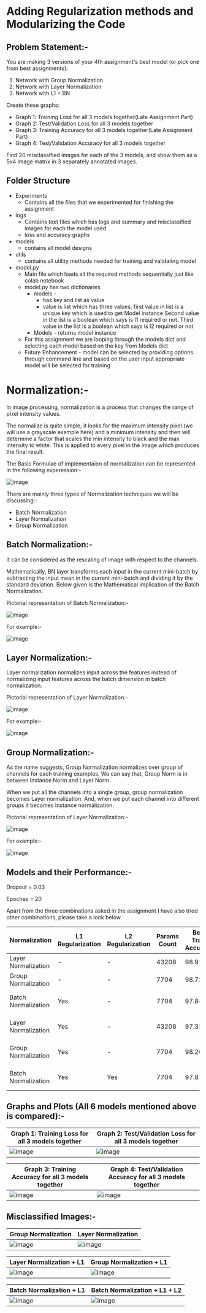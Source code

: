 # Adding Regularization methods and Modularizing the Code
## Problem Statement:-

You are making 3 versions of your 4th assignment's best model (or pick one from best assignments):
1. Network with Group Normalization
2. Network with Layer Normalization
3. Network with L1 + BN


Create these graphs:
* Graph 1: Training Loss for all 3 models together(Late Assignment Part)
* Graph 2: Test/Validation Loss for all 3 models together
* Graph 3: Training Accuracy for all 3 models together(Late Assignment Part)
* Graph 4: Test/Validation Accuracy for all 3 models together

Find 20 misclassified images for each of the 3 models, and show them as a 5x4 image matrix in 3 separately annotated images. 

## Folder Structure
* Experiments
    * Contains all the files that we experimented for finishing the assignment
* logs
  * Contains text files which has logs and summary and misclassified images for each the model used
  * loss and accuracy graphs
* models
  * contains all model designs
* utils
  * contains all utility methods needed for training and validating model
* model.py
  * Main file which loads all the required methods sequentially just like colab notebook
  * model.py has two dictionaries
    * models -
      * has key and list as value
      * value is list which has three values. first value in list is a unique key which is used to get Model instance
        Second value in the list is a boolean which says is l1 required or not. Third value in the list is a boolean 
        which says is l2 required or not
    * Models - returns model instance
  * For this assignment we are looping through the models dict and selecting each model based on the key from Models dict   
  * Future Enhancement -  model can be selected by providing options through command line and based on the user input 
    appropriate model will be selected for training

# Normalization:-

In image processing, normalization is a process that changes the range of pixel intensity values. 

The normalize is quite simple, it looks for the maximum intensity pixel (we will use a grayscale example here) and a minimum intensity and then will determine a factor that scales the min intensity to black and the max intensity to white. This is applied to every pixel in the image which produces the final result. 

The Basic Formulae of implementaion of normalization can be represented in the following experession:-

![image](https://user-images.githubusercontent.com/51078583/121730596-86b5b200-cb0d-11eb-8d06-898729c46467.png)


There are mainly three types of Normalization techniques we will be discussing:-
* Batch Normalization 
* Layer Normalization 
* Group Normalization

## Batch Normalization:-
It can be considered as the rescaling of image with respect to the channels. 

Mathematically, BN layer transforms each input in the current mini-batch by subtracting the input mean in the current mini-batch and dividing it by the standard deviation.
Below given is the Mathematical implication of the Batch Normalization. 

Pictorial representation of Batch Normalization:-

![image](https://user-images.githubusercontent.com/51078583/121733150-bf0abf80-cb10-11eb-8cce-af1dddad1715.png)

For example:-

![image](https://user-images.githubusercontent.com/51078583/121732567-0775ad80-cb10-11eb-8e29-39a4c143834b.png)


## Layer Normalization:-
Layer normalization normalizes input across the features instead of normalizing input features across the batch dimension in batch normalization.

Pictorial representation of Layer Normalization:-

![image](https://user-images.githubusercontent.com/51078583/121733303-efeaf480-cb10-11eb-879b-15daa9ebeaa6.png)

For example:-

![image](https://user-images.githubusercontent.com/51078583/121732451-e9a84880-cb0f-11eb-984e-27a3d6ffcad1.png)

## Group Normalization:-

As the name suggests, Group Normalization normalizes over group of channels for each training examples. We can say that, Group Norm is in between Instance Norm and Layer Norm.

When we put all the channels into a single group, group normalization becomes Layer normalization. And, when we put each channel into different groups it becomes Instance normalization.

Pictorial representation of Layer Normalization:-

![image](https://user-images.githubusercontent.com/51078583/121733404-11e47700-cb11-11eb-9571-4a09de4c94f4.png)

For example:-

![image](https://user-images.githubusercontent.com/51078583/121732706-2e33e400-cb10-11eb-99f4-26a9ae3f0d4f.png)

    
## Models and their Performance:-
Dropout = 0.03

Epoches = 20

Apart from the three combinations asked in the assignment I have also tried other combinations, please take a look below.

|Normalization|L1 Regularization|	L2 Regularization | Params Count | Best Train Accuracy	|Best Test Accuracy| Link to Logs|
|--|--|--|--|--|--|--|
|Layer Normalization| - | - |43208 |98.91 |99.62|[Layer Norm Logs](https://github.com/NSR9/EVA8/blob/main/Session-5/logs/layer_norm/layer_norm)| 
|Group Normalization| - | - | 7704| 98.72|99.51 |[Group Norm Logs](https://github.com/NSR9/EVA8/blob/main/Session-5/logs/group_norm/group_norm)|
|Batch Normalization| Yes | - |7704 |97.84 |99.35 |[Batch Norm_L1 Logs](https://github.com/NSR9/EVA8/blob/main/Session-5/logs/batch_norm_l1/batch_norm_l1)|
|Layer Normalization| Yes | - |43208 |97.33 |99.06 | [Layer Norm_L1 Logs](https://github.com/NSR9/EVA8/blob/main/Session-5/logs/layer_norm_l1/layer_norm_l1)|
|Group Normalization| Yes | - |7704| 98.26|99.34 |[Group Norm_L1 Logs](https://github.com/NSR9/EVA8/blob/main/Session-5/logs/group_norm_l1/group_norm_l1) |
|Batch Normalization| Yes | Yes |7704 |97.87 | 99.4|[Batch Norm_L1_L2 Logs](https://github.com/NSR9/EVA8/blob/main/Session-5/logs/batch_norm_l1_l2/batch_norm_l1_l2)|
 
## Graphs and Plots (All 6 models mentioned above is compared):-
|Graph 1: Training Loss for all 3 models together|Graph 2: Test/Validation Loss for all 3 models together|
|--|--|
|![image](https://user-images.githubusercontent.com/51078583/121725761-4bb08000-cb07-11eb-98de-296e91f6a74b.png)|![image](https://user-images.githubusercontent.com/51078583/121725803-59fe9c00-cb07-11eb-818f-ca5cb510792d.png)|

|Graph 3: Training Accuracy for all 3 models together|Graph 4: Test/Validation Accuracy for all 3 models together|
|--|--|
|![image](https://user-images.githubusercontent.com/51078583/121725858-6b47a880-cb07-11eb-8e3a-241b8395cbfc.png)|![image](https://user-images.githubusercontent.com/51078583/121725872-726eb680-cb07-11eb-8d88-ac7bf339ff76.png)|

## Misclassified Images:-

|Group Normalization|Layer Normalization|
|--|--|
|![image](https://user-images.githubusercontent.com/51078583/121727153-27ee3980-cb09-11eb-9172-063f4e97c418.png)|![image](https://user-images.githubusercontent.com/51078583/121726971-e9587f00-cb08-11eb-992a-6da138d4404a.png)|

|Layer Normalization + L1|Group Normalization + L1|
|--|--|
|![image](https://user-images.githubusercontent.com/51078583/121727381-76033d00-cb09-11eb-9229-dc66640ba2e1.png)|![image](https://user-images.githubusercontent.com/51078583/121727434-861b1c80-cb09-11eb-9bf8-eb6ffdd70f90.png)|

|Batch Normalization + L1|Batch Normalization + L1 + L2|
|--|--|
|![image](https://user-images.githubusercontent.com/51078583/121727909-2bce8b80-cb0a-11eb-9cc7-1a151565f973.png)|![image](https://user-images.githubusercontent.com/51078583/121727948-3db02e80-cb0a-11eb-9bab-6c2d4b1dba49.png)|



